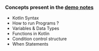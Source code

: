 ### Concepts present in the [demo notes](/Naresh%20Tech%20-%20Kotlin%20Android%20Development%20-%20Batch%2024%20Notes.pdf)

- Kotlin Syntax
- How to run Programs ?
- Variables & Data Types
- Functions in Kotlin
- Condition control structure
- When Statements

